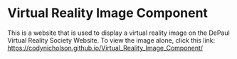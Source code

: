 # Virtual Reality Image Component

This is a website that is used to display a virtual reality image on the DePaul Virtual Reality Society Website. To view the image alone, click this link: https://codynicholson.github.io/Virtual_Reality_Image_Component/

